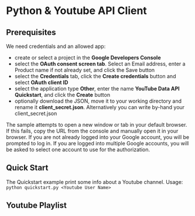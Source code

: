 # Python & Youtube API Client
## Prerequisites
We need credentials and an allowed app:
- create or select a project in the **Google Developers Console** 
- select the **OAuth consent screen tab**. Select an Email address, enter a Product name if not already set, and click the Save button
- select the **Credentials** tab, click the **Create credentials** button and select **OAuth client ID**
- select the application type **Other**, enter the name **YouTube Data API Quickstart**, and click the **Create** button
- optionally download the JSON, move it to your working directory and rename it **client_secret.json**. 
Alternatively you can write by-hand your client_secret.json

The sample attempts to open a new window or tab in your default browser. 
If this fails, copy the URL from the console and manually open it in your browser.
If you are not already logged into your Google account, you will be prompted to log in. 
If you are logged into multiple Google accounts, you will be asked to select one account to use for the authorization.

## Quick Start
The Quickstart example print some info about a Youtube channel.
Usage: `python quickstart.py <Youtube User Name>`
## Youtube Playlist
